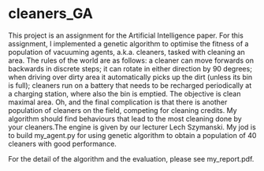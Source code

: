 # cleaners_GA
This project is an assignment for the Artificial Intelligence paper. For this assignment, 
I implemented a genetic algorithm to optimise the fitness of a
population of vacuuming agents, a.k.a. cleaners, tasked with cleaning an area. The rules
of the world are as follows: a cleaner can move forwards on backwards in discrete steps; it
can rotate in either direction by 90 degrees; when driving over dirty area it automatically
picks up the dirt (unless its bin is full); cleaners run on a battery that needs to be recharged
periodically at a charging station, where also the bin is emptied. The objective is clean
maximal area. Oh, and the final complication is that there is another population of cleaners
on the field, competing for cleaning credits. My algorithm should find behaviours that
lead to the most cleaning done by your cleaners.The engine is given by our lecturer Lech Szymanski. 
My jod is to build my_agent.py for using genetic algorithm to obtain a population of
40 cleaners with good performance. 

For the detail of the algorithm and the evaluation, please see my_report.pdf. 
